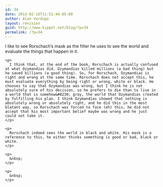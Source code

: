 ```yaml
---
id: 34
date: 2013-02-16T11:51:44-05:00
author: Alan Verdugo
layout: revision
guid: http://www.kippel.net/blog/?p=34
permalink: /?p=34
---
```

<div>
  <div>
    <p>
      I like to see Rorschach&#8217;s mask as the filter he uses to see the world and evaluate the things that happen in it.
    </p>
    
    <p>
      I think that, at the end of the book, Rorschach is actually confused at what Ozymandias did. Ozymandias killed millions (a bad thing) but he saved billions (a good thing). So, for Rorschach, Ozymandias is right and wrong at the same time. Rorschach does not accept this, he must evaluate everything by being right or wrong, white or black. He chooses to say that Ozymandias was wrong, but I think he is not absolutely sure of his decision, so he prefers to die than to live in a world that is somehow&#8230; gray, the world that Ozymandias created by fulfilling his plan. I think Ozymandias showed that nothing is absolutely wrong or absolutely right, and he did this in the most blatant way, so Rorschach was forced to face (eh) this, he did not accept that his most important belief maybe was wrong and he just could not take it.
    </p>
    
    <p>
      Rorschach indeed sees the world in black and white. His mask is a reference to this, he either thinks something is good or bad, black or white.
    </p>
    
    <p>
      &nbsp;
    </p>
    
    <p>
      &nbsp;
    </p>
  </div>
</div>